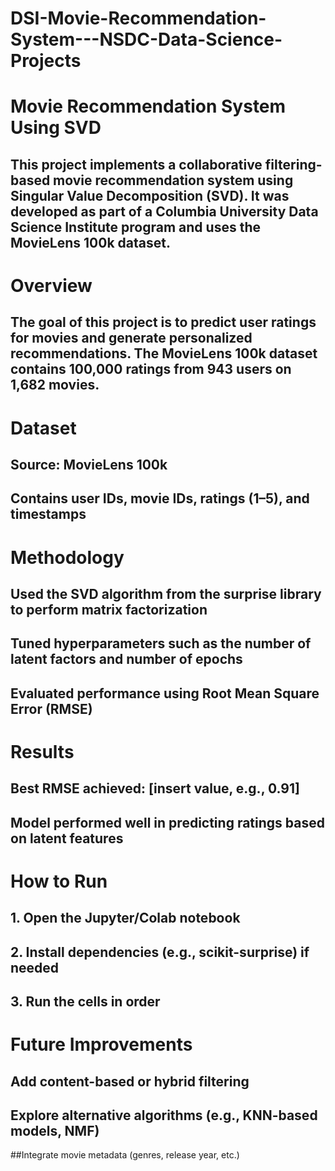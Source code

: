 # DSI-Movie-Recommendation-System---NSDC-Data-Science-Projects
# Movie Recommendation System Using SVD
## This project implements a collaborative filtering-based movie recommendation system using Singular Value Decomposition (SVD). It was developed as part of a Columbia University Data Science Institute program and uses the MovieLens 100k dataset.

# Overview
## The goal of this project is to predict user ratings for movies and generate personalized recommendations. The MovieLens 100k dataset contains 100,000 ratings from 943 users on 1,682 movies.

# Dataset
## Source: MovieLens 100k

## Contains user IDs, movie IDs, ratings (1–5), and timestamps

# Methodology
## Used the SVD algorithm from the surprise library to perform matrix factorization

## Tuned hyperparameters such as the number of latent factors and number of epochs

## Evaluated performance using Root Mean Square Error (RMSE)

# Results
## Best RMSE achieved: [insert value, e.g., 0.91]

## Model performed well in predicting ratings based on latent features

# How to Run
## 1. Open the Jupyter/Colab notebook

## 2. Install dependencies (e.g., scikit-surprise) if needed

## 3. Run the cells in order

# Future Improvements
## Add content-based or hybrid filtering

## Explore alternative algorithms (e.g., KNN-based models, NMF)

##Integrate movie metadata (genres, release year, etc.)
